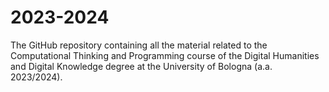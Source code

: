 # 2023-2024
The GitHub repository containing all the material related to the Computational Thinking and Programming course of the Digital Humanities and Digital Knowledge degree at the University of Bologna (a.a. 2023/2024).
